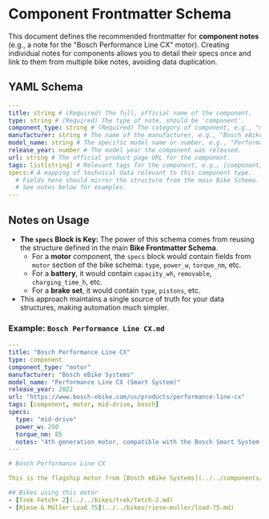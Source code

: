 # Component Frontmatter Schema

This document defines the recommended frontmatter for **component notes** (e.g., a note for the "Bosch Performance Line CX" motor). Creating individual notes for components allows you to detail their specs once and link to them from multiple bike notes, avoiding data duplication.

## YAML Schema

```yaml
---
title: string # (Required) The full, official name of the component.
type: string # (Required) The type of note, should be 'component'.
component_type: string # (Required) The category of component, e.g., "motor", "battery", "brake", "drivetrain", "light".
manufacturer: string # The name of the manufacturer, e.g., "Bosch eBike Systems".
model_name: string # The specific model name or number, e.g., "Performance Line CX".
release_year: number # The model year the component was released.
url: string # The official product page URL for the component.
tags: list[string] # Relevant tags for the component, e.g., [component, motor, mid-drive].
specs:# A mapping of technical data relevant to this component type.
  # Fields here should mirror the structure from the main Bike Schema.
  # See notes below for examples.
---
```

## Notes on Usage

- **The `specs` Block is Key:** The power of this schema comes from reusing the structure defined in the main **Bike Frontmatter Schema**.
  - For a **motor** component, the `specs` block would contain fields from `motor` section of the bike schema: `type`, `power_w`, `torque_nm`, etc.
  - For a **battery**, it would contain `capacity_wh`, `removable`, `charging_time_h`, etc.
  - For a **brake set**, it would contain `type`, `pistons`, etc.
- This approach maintains a single source of truth for your data structures, making automation much simpler.

### Example: `Bosch Performance Line CX.md`

```yaml
---
title: "Bosch Performance Line CX"
type: component
component_type: "motor"
manufacturer: "Bosch eBike Systems"
model_name: "Performance Line CX (Smart System)"
release_year: 2022
url: "https://www.bosch-ebike.com/us/products/performance-line-cx"
tags: [component, motor, mid-drive, bosch]
specs:
  type: "mid-drive"
  power_w: 250
  torque_nm: 85
  notes: "4th generation motor, compatible with the Bosch Smart System."
---

# Bosch Performance Line CX

This is the flagship motor from [Bosch eBike Systems](../../components/manufacturers/bosch.md), designed for eMTB and high-performance cargo bike applications.

## Bikes using this motor
- [Trek Fetch+ 2](../../bikes/trek/fetch-2.md)
- [Riese & Müller Load 75](../../bikes/riese-muller/load-75.md)
```
